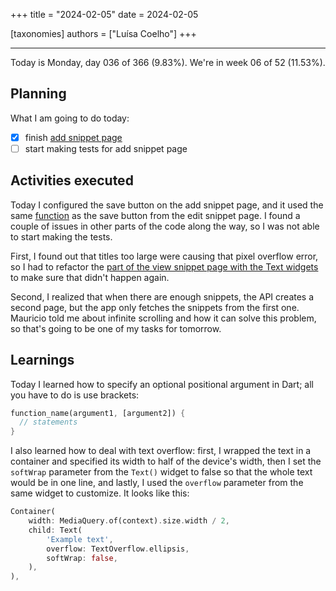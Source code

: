 +++
title = "2024-02-05"
date = 2024-02-05

[taxonomies]
authors = ["Luísa Coelho"]
+++

---

Today is Monday, day 036 of 366 (9.83%). We're in week 06 of 52 (11.53%).

## Planning

What I am going to do today:

- [x] finish [add snippet page](https://github.com/OmnicodeSolutions/luisa_drf_flutter_client/blob/snippets_CRUD/lib/add_snippet.dart)
- [ ] start making tests for add snippet page

## Activities executed

Today I configured the save button on the add snippet page, and it used the same [function](https://github.com/OmnicodeSolutions/luisa_drf_flutter_client/blob/240a2becb2c0d50e6344a9c141d1677e021ee430/lib/api_service.dart#L61C3-L108C4) as the save button from the edit snippet page. I found a couple of issues in other parts of the code along the way, so I was not able to start making the tests.

First, I found out that titles too large were causing that pixel overflow error, so I had to refactor the [part of the view snippet page with the Text widgets](https://github.com/OmnicodeSolutions/luisa_drf_flutter_client/blob/240a2becb2c0d50e6344a9c141d1677e021ee430/lib/view_snippets.dart#L76C33-L105C35) to make sure that didn't happen again.

Second, I realized that when there are enough snippets, the API creates a second page, but the app only fetches the snippets from the first one. Mauricio told me about infinite scrolling and how it can solve this problem, so that's going to be one of my tasks for tomorrow.

## Learnings

Today I learned how to specify an optional positional argument in Dart; all you have to do is use brackets:

```dart
function_name(argument1, [argument2]) {
  // statements
}
```

I also learned how to deal with text overflow: first, I wrapped the text in a container and specified its width to half of the device's width, then I set the `softWrap` parameter from the `Text()` widget to false so that the whole text would be in one line, and lastly, I used the `overflow` parameter from the same widget to customize. It looks like this:

```dart
Container(
    width: MediaQuery.of(context).size.width / 2,
    child: Text(
        'Example text',
        overflow: TextOverflow.ellipsis,
        softWrap: false,
    ),
),
```
